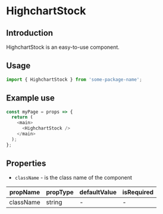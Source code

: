 # HighchartStock

<!-- STORY -->

## Introduction

HighchartStock is an easy-to-use component.

## Usage

```javascript
import { HighchartStock } from 'some-package-name';
```

## Example use

```javascript
const myPage = props => {
  return (
    <main>
      <HighchartStock />
    </main>
  );
};
```

## Properties

- `className` - is the class name of the component

| propName  | propType | defaultValue | isRequired |
| --------- | -------- | ------------ | ---------- |
| className | string   | -            | -          |
